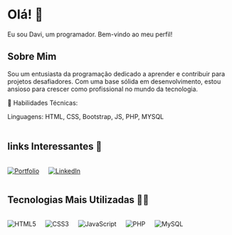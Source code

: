 # Olá! 👋

Eu sou Davi, um programador. Bem-vindo ao meu perfil!

## Sobre Mim

Sou um entusiasta da programação dedicado a aprender e contribuir para projetos desafiadores. Com uma base sólida em desenvolvimento, estou ansioso para crescer como profissional no mundo da tecnologia.

🔧 Habilidades Técnicas: 

Linguagens: HTML, CSS, Bootstrap, JS, PHP, MYSQL
<br><br>

## links Interessantes 👀
<div style="display: flex; ">



[![Portfolio](https://img.shields.io/badge/Portfolio-%23000000.svg?style=for-the-badge&logo=firefox&logoColor=#FF7139)](https://davi7071.github.io/portfolio/)
  ㅤ
[![LinkedIn](https://img.shields.io/badge/linkedin-%230077B5.svg?style=for-the-badge&logo=linkedin&logoColor=white)](www.linkedin.com/in/davi-falabella-oliveira-89b4442b9)
</div>

## Tecnologias Mais Utilizadas 👨‍💻

<div style="display: flex; "><br/>

![HTML5](https://img.shields.io/badge/html5-%23E34F26.svg?style=for-the-badge&logo=html5&logoColor=white)
  ㅤ
![CSS3](https://img.shields.io/badge/css3-%231572B6.svg?style=for-the-badge&logo=css3&logoColor=white)
ㅤ
![JavaScript](https://img.shields.io/badge/javascript-%23323330.svg?style=for-the-badge&logo=javascript&logoColor=%23F7DF1E)
ㅤ
![PHP](https://img.shields.io/badge/php-%23777BB4.svg?style=for-the-badge&logo=php&logoColor=white)
ㅤ
![MySQL](https://img.shields.io/badge/mysql-4479A1.svg?style=for-the-badge&logo=mysql&logoColor=white)

</div>


